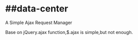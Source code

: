 ##data-center
===========

A Simple Ajax Request Manager 

Base on jQuery.ajax function,$.ajax is simple,but not enough. 


